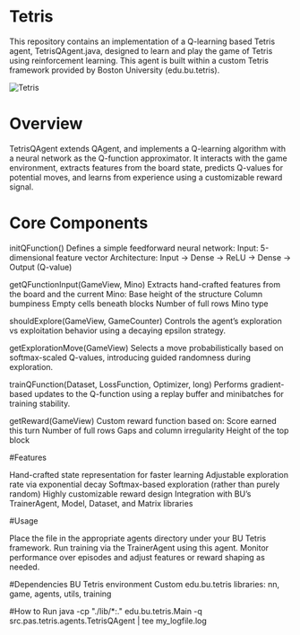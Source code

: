 # Tetris

This repository contains an implementation of a Q-learning based Tetris agent, TetrisQAgent.java, designed to learn and play the game of Tetris using reinforcement learning. This agent is built within a custom Tetris framework provided by Boston University (edu.bu.tetris).

![Tetris](georginafocia/desktop/tetris.jpg)
# Overview 

TetrisQAgent extends QAgent, and implements a Q-learning algorithm with a neural network as the Q-function approximator. It interacts with the game environment, extracts features from the board state, predicts Q-values for potential moves, and learns from experience using a customizable reward signal.

# Core Components

initQFunction()
Defines a simple feedforward neural network:
Input: 5-dimensional feature vector
Architecture: Input → Dense → ReLU → Dense → Output (Q-value)

getQFunctionInput(GameView, Mino)
Extracts hand-crafted features from the board and the current Mino:
Base height of the structure
Column bumpiness
Empty cells beneath blocks
Number of full rows
Mino type

shouldExplore(GameView, GameCounter)
Controls the agent’s exploration vs exploitation behavior using a decaying epsilon strategy.

getExplorationMove(GameView)
Selects a move probabilistically based on softmax-scaled Q-values, introducing guided randomness during exploration.

trainQFunction(Dataset, LossFunction, Optimizer, long)
Performs gradient-based updates to the Q-function using a replay buffer and minibatches for training stability.

getReward(GameView)
Custom reward function based on:
Score earned this turn
Number of full rows
Gaps and column irregularity
Height of the top block

#Features 

Hand-crafted state representation for faster learning
Adjustable exploration rate via exponential decay
Softmax-based exploration (rather than purely random)
Highly customizable reward design
Integration with BU’s TrainerAgent, Model, Dataset, and Matrix libraries

#Usage 

Place the file in the appropriate agents directory under your BU Tetris framework.
Run training via the TrainerAgent using this agent.
Monitor performance over episodes and adjust features or reward shaping as needed.

#Dependencies 
BU Tetris environment
Custom edu.bu.tetris libraries: nn, game, agents, utils, training

#How to Run 
java -cp "./lib/*:." edu.bu.tetris.Main -q src.pas.tetris.agents.TetrisQAgent | tee my_logfile.log 






